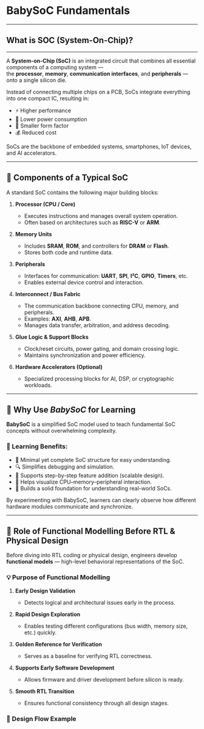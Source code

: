 # BabySoC Fundamentals
------------------------------
## What is SOC (System-On-Chip)?
------------------------------
A **System-on-Chip (SoC)** is an integrated circuit that combines all essential components of a computing system —  
the **processor**, **memory**, **communication interfaces**, and **peripherals** — onto a single silicon die.

Instead of connecting multiple chips on a PCB, SoCs integrate everything into one compact IC, resulting in:

- ⚡ Higher performance  
- 🔋 Lower power consumption  
- 📏 Smaller form factor  
- 💰 Reduced cost

SoCs are the backbone of embedded systems, smartphones, IoT devices, and AI accelerators.

---

## 🧩 Components of a Typical SoC

A standard SoC contains the following major building blocks:

1. **Processor (CPU / Core)**  
   - Executes instructions and manages overall system operation.  
   - Often based on architectures such as **RISC-V** or **ARM**.

2. **Memory Units**  
   - Includes **SRAM**, **ROM**, and controllers for **DRAM** or **Flash**.  
   - Stores both code and runtime data.

3. **Peripherals**  
   - Interfaces for communication: **UART**, **SPI**, **I²C**, **GPIO**, **Timers**, etc.  
   - Enables external device control and interaction.

4. **Interconnect / Bus Fabric**  
   - The communication backbone connecting CPU, memory, and peripherals.  
   - Examples: **AXI**, **AHB**, **APB**.  
   - Manages data transfer, arbitration, and address decoding.

5. **Glue Logic & Support Blocks**  
   - Clock/reset circuits, power gating, and domain crossing logic.  
   - Maintains synchronization and power efficiency.

6. **Hardware Accelerators (Optional)**  
   - Specialized processing blocks for AI, DSP, or cryptographic workloads.

---

## 👶 Why Use *BabySoC* for Learning

**BabySoC** is a simplified SoC model used to teach fundamental SoC concepts without overwhelming complexity.

### 🎯 Learning Benefits:
- 🧱 Minimal yet complete SoC structure for easy understanding.  
- 🔍 Simplifies debugging and simulation.  
- 🔄 Supports step-by-step feature addition (scalable design).  
- 🧠 Helps visualize CPU–memory–peripheral interaction.  
- 🧩 Builds a solid foundation for understanding real-world SoCs.

By experimenting with BabySoC, learners can clearly observe how different hardware modules communicate and synchronize.

---

## 🧮 Role of Functional Modelling Before RTL & Physical Design

Before diving into RTL coding or physical design, engineers develop **functional models** — high-level behavioral representations of the SoC.

### 💡 Purpose of Functional Modelling

1. **Early Design Validation**  
   - Detects logical and architectural issues early in the process.  

2. **Rapid Design Exploration**  
   - Enables testing different configurations (bus width, memory size, etc.) quickly.  

3. **Golden Reference for Verification**  
   - Serves as a baseline for verifying RTL correctness.  

4. **Supports Early Software Development**  
   - Allows firmware and driver development before silicon is ready.  

5. **Smooth RTL Transition**  
   - Ensures functional consistency through all design stages.

### 🧭 Design Flow Example


